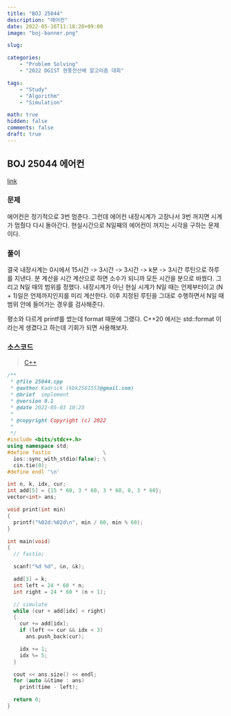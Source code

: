 ```yaml
---
title: "BOJ 25044"
description: "에어컨"
date: 2022-05-16T11:18:28+09:00
image: "boj-banner.png"

slug: 

categories:
    - "Problem Solving"
    - "2022 DGIST 현풍전산배 알고리즘 대회"

tags:
    - "Study"
    - "Algorithm"
    - "Simulation"

math: true
hidden: false
comments: false
draft: true
---
```


## BOJ 25044 에어컨

[link](https://boj.kr/25044)

### 문제

에어컨은 정기적으로 3번 멈춘다. 그런데 에어컨 내장시계가 고장나서 3번 꺼지면 시계가 멈췄다 다시 돌아간다.
현실시간으로 N일째의 에어컨이 꺼지는 시각을 구하는 문제이다.

### 풀이

결국 내장시계는 0시에서 15시간 -> 3시간 -> 3시간 -> k분 -> 3시간 루틴으로 하루를 지낸다. 분 계산을 시간 계산으로 하면 소수가 되니까 모든 시간을 분으로 바꿨다.
그리고 N일 때의 범위를 정했다. 내장시계가 아닌 현실 시계가 N일 때는 언제부터이고 (N + 1)일은 언제까지인지를 미리 계산한다.
이후 지정된 루틴을 그대로 수행하면서 N일 때 범위 안에 들어가는 경우를 검사해준다.

평소와 다르게 printf를 썼는데 format 때문에 그랬다. C++20 에서는 std::format 이라는게 생겼다고 하는데 기회가 되면 사용해보자.

### 소스코드

> [C++](https://github.com/Kadrick/PS/blob/main/BOJ/25044.cpp)

```cpp
/**
 * @file 25044.cpp
 * @author Kadrick (kbk2581553@gmail.com)
 * @brief  implement
 * @version 0.1
 * @date 2022-05-03 10:23
 *
 * @copyright Copyright (c) 2022
 *
 */
#include <bits/stdc++.h>
using namespace std;
#define fastio                 \
  ios::sync_with_stdio(false); \
  cin.tie(0);
#define endl '\n'

int n, k, idx, cur;
int add[5] = {15 * 60, 3 * 60, 3 * 60, 0, 3 * 60};
vector<int> ans;

void print(int min)
{
  printf("%02d:%02d\n", min / 60, min % 60);
}

int main(void)
{
  // fastio;

  scanf("%d %d", &n, &k);

  add[3] = k;
  int left = 24 * 60 * n;
  int right = 24 * 60 * (n + 1);

  // simulate
  while (cur + add[idx] < right)
  {
    cur += add[idx];
    if (left <= cur && idx < 3)
      ans.push_back(cur);

    idx += 1;
    idx %= 5;
  }

  cout << ans.size() << endl;
  for (auto &&time : ans)
    print(time - left);

  return 0;
}
```
